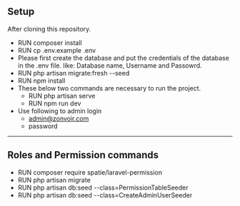 ## Setup

After cloning this repository.

- RUN composer install
- RUN cp .env.example .env
- Please first create the database and put the credentials of the database in the .env file. like: Database name, Username and Passowrd.
- RUN php artisan migrate:fresh --seed
- RUN npm install
- These below two commands are necessary to run the project.
    - RUN php artisan serve
    - RUN npm run dev
- Use following to admin login
    - admin@zonvoir.com
    - password

------------------------------
Roles and Permission commands
------------------------------
- RUN composer require spatie/laravel-permission
- RUN php artisan migrate
- RUN php artisan db:seed --class=PermissionTableSeeder
- RUN php artisan db:seed --class=CreateAdminUserSeeder


